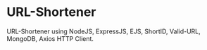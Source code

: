# URL-Shortener
URL-Shortener using NodeJS, ExpressJS, EJS, ShortID, Valid-URL, MongoDB, Axios HTTP Client.
